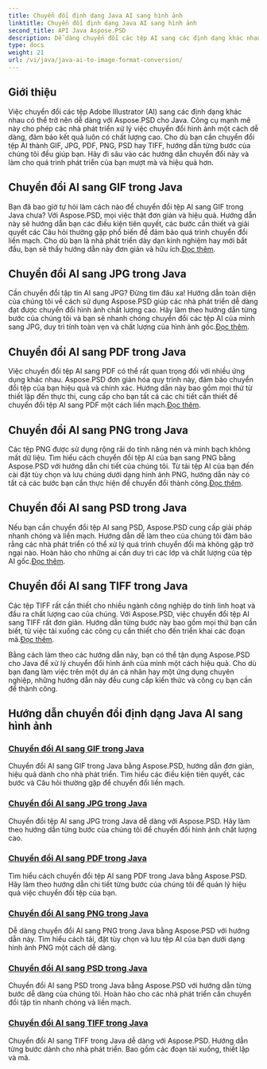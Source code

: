 ```yaml
---
title: Chuyển đổi định dạng Java AI sang hình ảnh
linktitle: Chuyển đổi định dạng Java AI sang hình ảnh
second_title: API Java Aspose.PSD
description: Dễ dàng chuyển đổi các tệp AI sang các định dạng khác nhau trong Java bằng Aspose.PSD. Hãy làm theo hướng dẫn toàn diện của chúng tôi để chuyển đổi hình ảnh chất lượng cao, liền mạch.
type: docs
weight: 21
url: /vi/java/java-ai-to-image-format-conversion/
---
```


## Giới thiệu

Việc chuyển đổi các tệp Adobe Illustrator (AI) sang các định dạng khác nhau có thể trở nên dễ dàng với Aspose.PSD cho Java. Công cụ mạnh mẽ này cho phép các nhà phát triển xử lý việc chuyển đổi hình ảnh một cách dễ dàng, đảm bảo kết quả luôn có chất lượng cao. Cho dù bạn cần chuyển đổi tệp AI thành GIF, JPG, PDF, PNG, PSD hay TIFF, hướng dẫn từng bước của chúng tôi đều giúp bạn. Hãy đi sâu vào các hướng dẫn chuyển đổi này và làm cho quá trình phát triển của bạn mượt mà và hiệu quả hơn.

## Chuyển đổi AI sang GIF trong Java
 Bạn đã bao giờ tự hỏi làm cách nào để chuyển đổi tệp AI sang GIF trong Java chưa? Với Aspose.PSD, mọi việc thật đơn giản và hiệu quả. Hướng dẫn này sẽ hướng dẫn bạn các điều kiện tiên quyết, các bước cần thiết và giải quyết các Câu hỏi thường gặp phổ biến để đảm bảo quá trình chuyển đổi liền mạch. Cho dù bạn là nhà phát triển dày dạn kinh nghiệm hay mới bắt đầu, bạn sẽ thấy hướng dẫn này đơn giản và hữu ích.[Đọc thêm](./convert-ai-to-gif/).

## Chuyển đổi AI sang JPG trong Java
Cần chuyển đổi tập tin AI sang JPG? Đừng tìm đâu xa! Hướng dẫn toàn diện của chúng tôi về cách sử dụng Aspose.PSD giúp các nhà phát triển dễ dàng đạt được chuyển đổi hình ảnh chất lượng cao. Hãy làm theo hướng dẫn từng bước của chúng tôi và bạn sẽ nhanh chóng chuyển đổi các tệp AI của mình sang JPG, duy trì tính toàn vẹn và chất lượng của hình ảnh gốc.[Đọc thêm](./convert-ai-to-jpg/).

## Chuyển đổi AI sang PDF trong Java
 Việc chuyển đổi tệp AI sang PDF có thể rất quan trọng đối với nhiều ứng dụng khác nhau. Aspose.PSD đơn giản hóa quy trình này, đảm bảo chuyển đổi tệp của bạn hiệu quả và chính xác. Hướng dẫn này bao gồm mọi thứ từ thiết lập đến thực thi, cung cấp cho bạn tất cả các chi tiết cần thiết để chuyển đổi tệp AI sang PDF một cách liền mạch.[Đọc thêm](./convert-ai-to-pdf/).

## Chuyển đổi AI sang PNG trong Java
Các tệp PNG được sử dụng rộng rãi do tính năng nén và minh bạch không mất dữ liệu. Tìm hiểu cách chuyển đổi tệp AI của bạn sang PNG bằng Aspose.PSD với hướng dẫn chi tiết của chúng tôi. Từ tải tệp AI của bạn đến cài đặt tùy chọn và lưu chúng dưới dạng hình ảnh PNG, hướng dẫn này có tất cả các bước bạn cần thực hiện để chuyển đổi thành công.[Đọc thêm](./convert-ai-to-png/).

## Chuyển đổi AI sang PSD trong Java
 Nếu bạn cần chuyển đổi tệp AI sang PSD, Aspose.PSD cung cấp giải pháp nhanh chóng và liền mạch. Hướng dẫn dễ làm theo của chúng tôi đảm bảo rằng các nhà phát triển có thể xử lý quá trình chuyển đổi mà không gặp trở ngại nào. Hoàn hảo cho những ai cần duy trì các lớp và chất lượng của tệp AI gốc.[Đọc thêm](./convert-ai-to-psd/).

## Chuyển đổi AI sang TIFF trong Java
 Các tệp TIFF rất cần thiết cho nhiều ngành công nghiệp do tính linh hoạt và đầu ra chất lượng cao của chúng. Với Aspose.PSD, việc chuyển đổi tệp AI sang TIFF rất đơn giản. Hướng dẫn từng bước này bao gồm mọi thứ bạn cần biết, từ việc tải xuống các công cụ cần thiết cho đến triển khai các đoạn mã.[Đọc thêm](./convert-ai-to-tiff/).

Bằng cách làm theo các hướng dẫn này, bạn có thể tận dụng Aspose.PSD cho Java để xử lý chuyển đổi hình ảnh của mình một cách hiệu quả. Cho dù bạn đang làm việc trên một dự án cá nhân hay một ứng dụng chuyên nghiệp, những hướng dẫn này đều cung cấp kiến thức và công cụ bạn cần để thành công.

## Hướng dẫn chuyển đổi định dạng Java AI sang hình ảnh
### [Chuyển đổi AI sang GIF trong Java](./convert-ai-to-gif/)
Chuyển đổi AI sang GIF trong Java bằng Aspose.PSD, hướng dẫn đơn giản, hiệu quả dành cho nhà phát triển. Tìm hiểu các điều kiện tiên quyết, các bước và Câu hỏi thường gặp để chuyển đổi liền mạch.
### [Chuyển đổi AI sang JPG trong Java](./convert-ai-to-jpg/)
Chuyển đổi tệp AI sang JPG trong Java dễ dàng với Aspose.PSD. Hãy làm theo hướng dẫn từng bước của chúng tôi để chuyển đổi hình ảnh chất lượng cao.
### [Chuyển đổi AI sang PDF trong Java](./convert-ai-to-pdf/)
Tìm hiểu cách chuyển đổi tệp AI sang PDF trong Java bằng Aspose.PSD. Hãy làm theo hướng dẫn chi tiết từng bước của chúng tôi để quản lý hiệu quả việc chuyển đổi tệp của bạn.
### [Chuyển đổi AI sang PNG trong Java](./convert-ai-to-png/)
Dễ dàng chuyển đổi AI sang PNG trong Java bằng Aspose.PSD với hướng dẫn này. Tìm hiểu cách tải, đặt tùy chọn và lưu tệp AI của bạn dưới dạng hình ảnh PNG một cách dễ dàng.
### [Chuyển đổi AI sang PSD trong Java](./convert-ai-to-psd/)
Chuyển đổi AI sang PSD trong Java bằng Aspose.PSD với hướng dẫn từng bước dễ dàng của chúng tôi. Hoàn hảo cho các nhà phát triển cần chuyển đổi tập tin nhanh chóng và liền mạch.
### [Chuyển đổi AI sang TIFF trong Java](./convert-ai-to-tiff/)
Chuyển đổi AI sang TIFF trong Java dễ dàng với Aspose.PSD. Hướng dẫn từng bước dành cho nhà phát triển. Bao gồm các đoạn tải xuống, thiết lập và mã.